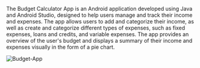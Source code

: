 The Budget Calculator App is an Android application developed using Java and Android Studio, designed to help users manage and track their income and expenses. The app allows users to add and categorize their income, as well as create and categorize different types of expenses, such as fixed expenses, loans and credits, and variable expenses. The app provides an overview of the user's budget and displays a summary of their income and expenses visually in the form of a pie chart.

![Budget-App](https://raw.githubusercontent.com/annastrombeerg/Budget-App/image/cashburning.jpg)

